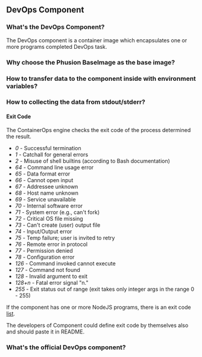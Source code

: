 ## DevOps Component

### What's the DevOps Component?

The DevOps component is a container image which encapsulates one or more programs completed DevOps task.

### Why choose the Phusion BaseImage as the base image?

### How to transfer data to the component inside with environment variables?

### How to collecting the data from stdout/stderr?

#### Exit Code

The ContainerOps engine checks the exit code of the process determined the result.

* _0_ - Successful termination
* _1_ - Catchall for general errors
* _2_ - Misuse of shell builtins (according to Bash documentation)
* _64_ - Command line usage error
* _65_ - Data format error
* _66_ - Cannot open input   
* _67_ - Addressee unknown
* _68_ - Host name unknown
* _69_ - Service unavailable
* _70_ - Internal software error
* _71_ - System error (e.g., can't fork)
* _72_ - Critical OS file missing
* _73_ - Can't create (user) output file
* _74_ - Input/Output error
* _75_ - Temp failure; user is invited to retry
* _76_ - Remote error in protocol
* _77_ - Permission denied
* _78_ - Configuration error
* _126_ - Command invoked cannot execute
* _127_ - Command not found
* _128_ - Invalid argument to exit
* _128+n_ - Fatal error signal "n."
* _255_ - Exit status out of range (exit takes only integer args in the range 0 - 255)

If the component has one or more NodeJS programs, there is an exit code [list](https://github.com/nodejs/node-v0.x-archive/blob/master/doc/api/process.markdown#exit-codes). 

The developers of Component could define exit code by themselves also and should paste it in README.

### What's the official DevOps component?
